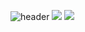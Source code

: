 ![header](https://capsule-render.vercel.app/api?type=blur&height=200&color=gradient&customColorList=12&text=반갑습니다%20박미현입니다&textBg=false&fontColor=FAF7F0&fontSize=40&reversal=true&descSize=30&descAlignY=69&fontAlignY=50&section=header)
![](https://raw.githubusercontent.com/parkmihyunn/github-stats/master/generated/overview.svg#gh-dark-mode-only)
![](https://raw.githubusercontent.com/parkmihyunn/github-stats/master/generated/overview.svg#gh-light-mode-only)
